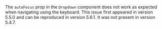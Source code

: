 The `autoFocus` prop in the `Dropdown` component does not work as expected when navigating using the keyboard. This issue first appeared in version 5.5.0 and can be reproduced in version 5.6.1. It was not present in version 5.4.7.
